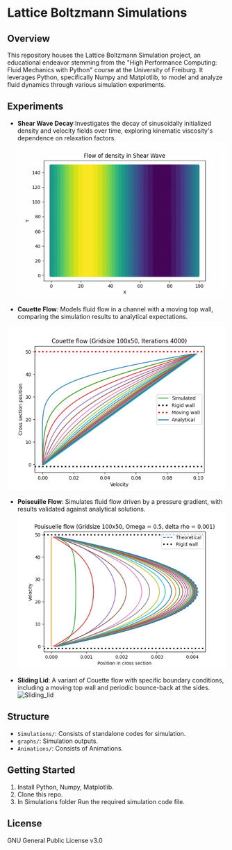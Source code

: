 
# Lattice Boltzmann Simulations

## Overview
This repository houses the Lattice Boltzmann Simulation project, an educational endeavor stemming from the "High Performance Computing: Fluid Mechanics with Python" course at the University of Freiburg. It leverages Python, specifically Numpy and Matplotlib, to model and analyze fluid dynamics through various simulation experiments.

## Experiments
- **Shear Wave Decay**:Investigates the decay of sinusoidally initialized density and velocity fields over time, exploring kinematic viscosity's dependence on relaxation factors.
![Shear wave decay - Density flow](Animations/density_flow.gif)

- **Couette Flow**: Models fluid flow in a channel with a moving top wall, comparing the simulation results to analytical expectations.

 ![Couette floe](graphs/couette/CouetteFlow4000.png)

- **Poiseuille Flow**: Simulates fluid flow driven by a pressure gradient, with results validated against analytical solutions.
 ![Couette floe](graphs/poiseuli/PouisuelleFlow.png)



- **Sliding Lid**: A variant of Couette flow with specific boundary conditions, including a moving top wall and periodic bounce-back at the sides.
  ![Sliding_lid](Animations/sliding_lid_animation.gif)

## Structure
- `Simulations/`: Consists of standalone codes for simulation.
- `graphs/`: Simulation outputs.
- `Animations/`: Consists of Animations.

## Getting Started
1. Install Python, Numpy, Matplotlib.
2. Clone this repo.
3. In Simulations folder Run the required simulation code file.

## License
GNU General Public License v3.0
